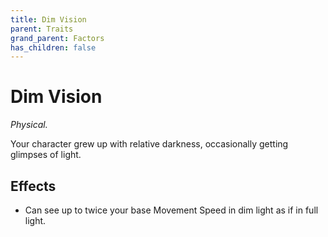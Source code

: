 ```yaml
---
title: Dim Vision
parent: Traits
grand_parent: Factors
has_children: false
---
```


# Dim Vision

*Physical.*

Your character grew up with relative darkness, occasionally getting glimpses of light.

## Effects

* Can see up to twice your base Movement Speed in dim light as if in full light.
